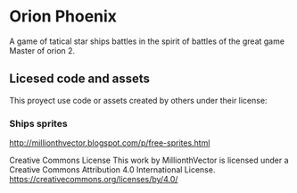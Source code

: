 # Orion Phoenix

A game of tatical star ships battles in the spirit of battles of the great game Master of orion 2.


## Licesed code and assets

This proyect use code or assets created by others under their license:

### Ships sprites

http://millionthvector.blogspot.com/p/free-sprites.html

Creative Commons License
This work by MillionthVector is licensed under a Creative Commons Attribution 4.0 International License.
https://creativecommons.org/licenses/by/4.0/
